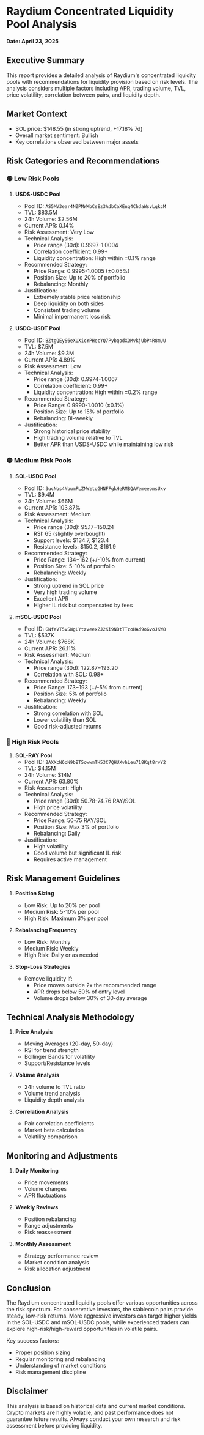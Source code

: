 # Raydium Concentrated Liquidity Pool Analysis

**Date: April 23, 2025**

## Executive Summary

This report provides a detailed analysis of Raydium's concentrated liquidity pools with recommendations for liquidity provision based on risk levels. The analysis considers multiple factors including APR, trading volume, TVL, price volatility, correlation between pairs, and liquidity depth.

## Market Context

- SOL price: $148.55 (in strong uptrend, +17.18% 7d)
- Overall market sentiment: Bullish
- Key correlations observed between major assets

## Risk Categories and Recommendations

### 🟢 Low Risk Pools

1. **USDS-USDC Pool**

   - Pool ID: `AS5MV3ear4NZPMWXbCsEz3AdbCaXEnq4ChdaWsvLgkcM`
   - TVL: $83.5M
   - 24h Volume: $2.56M
   - Current APR: 0.14%
   - Risk Assessment: Very Low
   - Technical Analysis:
     - Price range (30d): 0.9997-1.0004
     - Correlation coefficient: 0.99+
     - Liquidity concentration: High within ±0.1% range
   - Recommended Strategy:
     - Price Range: 0.9995-1.0005 (±0.05%)
     - Position Size: Up to 20% of portfolio
     - Rebalancing: Monthly
   - Justification:
     - Extremely stable price relationship
     - Deep liquidity on both sides
     - Consistent trading volume
     - Minimal impermanent loss risk

2. **USDC-USDT Pool**
   - Pool ID: `BZtgQEyS6eXUXicYPHecYQ7PybqodXQMvkjUbP4R8mUU`
   - TVL: $7.5M
   - 24h Volume: $9.3M
   - Current APR: 4.89%
   - Risk Assessment: Low
   - Technical Analysis:
     - Price range (30d): 0.9974-1.0067
     - Correlation coefficient: 0.99+
     - Liquidity concentration: High within ±0.2% range
   - Recommended Strategy:
     - Price Range: 0.9990-1.0010 (±0.1%)
     - Position Size: Up to 15% of portfolio
     - Rebalancing: Bi-weekly
   - Justification:
     - Strong historical price stability
     - High trading volume relative to TVL
     - Better APR than USDS-USDC while maintaining low risk

### 🟡 Medium Risk Pools

1. **SOL-USDC Pool**

   - Pool ID: `3ucNos4NbumPLZNWztqGHNFFgkHeRMBQAVemeeomsUxv`
   - TVL: $9.4M
   - 24h Volume: $66M
   - Current APR: 103.87%
   - Risk Assessment: Medium
   - Technical Analysis:
     - Price range (30d): $95.17-$150.24
     - RSI: 65 (slightly overbought)
     - Support levels: $134.7, $123.4
     - Resistance levels: $150.2, $161.9
   - Recommended Strategy:
     - Price Range: $134-$162 (+/-10% from current)
     - Position Size: 5-10% of portfolio
     - Rebalancing: Weekly
   - Justification:
     - Strong uptrend in SOL price
     - Very high trading volume
     - Excellent APR
     - Higher IL risk but compensated by fees

2. **mSOL-USDC Pool**
   - Pool ID: `GNfeVT5vSWgLYtzveexZJ2Ki9NBtTTzoHAd9oGvoJKW8`
   - TVL: $537K
   - 24h Volume: $768K
   - Current APR: 26.11%
   - Risk Assessment: Medium
   - Technical Analysis:
     - Price range (30d): $122.87-$193.20
     - Correlation with SOL: 0.98+
   - Recommended Strategy:
     - Price Range: $173-$193 (+/-5% from current)
     - Position Size: 5% of portfolio
     - Rebalancing: Weekly
   - Justification:
     - Strong correlation with SOL
     - Lower volatility than SOL
     - Good risk-adjusted returns

### 🔴 High Risk Pools

1. **SOL-RAY Pool**
   - Pool ID: `2AXXcN6oN9bBT5owwmTH53C7QHUXvhLeu718Kqt8rvY2`
   - TVL: $4.15M
   - 24h Volume: $14M
   - Current APR: 63.80%
   - Risk Assessment: High
   - Technical Analysis:
     - Price range (30d): 50.78-74.76 RAY/SOL
     - High price volatility
   - Recommended Strategy:
     - Price Range: 50-75 RAY/SOL
     - Position Size: Max 3% of portfolio
     - Rebalancing: Daily
   - Justification:
     - High volatility
     - Good volume but significant IL risk
     - Requires active management

## Risk Management Guidelines

1. **Position Sizing**

   - Low Risk: Up to 20% per pool
   - Medium Risk: 5-10% per pool
   - High Risk: Maximum 3% per pool

2. **Rebalancing Frequency**

   - Low Risk: Monthly
   - Medium Risk: Weekly
   - High Risk: Daily or as needed

3. **Stop-Loss Strategies**
   - Remove liquidity if:
     - Price moves outside 2x the recommended range
     - APR drops below 50% of entry level
     - Volume drops below 30% of 30-day average

## Technical Analysis Methodology

1. **Price Analysis**

   - Moving Averages (20-day, 50-day)
   - RSI for trend strength
   - Bollinger Bands for volatility
   - Support/Resistance levels

2. **Volume Analysis**

   - 24h volume to TVL ratio
   - Volume trend analysis
   - Liquidity depth analysis

3. **Correlation Analysis**
   - Pair correlation coefficients
   - Market beta calculation
   - Volatility comparison

## Monitoring and Adjustments

1. **Daily Monitoring**

   - Price movements
   - Volume changes
   - APR fluctuations

2. **Weekly Reviews**

   - Position rebalancing
   - Range adjustments
   - Risk reassessment

3. **Monthly Assessment**
   - Strategy performance review
   - Market condition analysis
   - Risk allocation adjustment

## Conclusion

The Raydium concentrated liquidity pools offer various opportunities across the risk spectrum. For conservative investors, the stablecoin pairs provide steady, low-risk returns. More aggressive investors can target higher yields in the SOL-USDC and mSOL-USDC pools, while experienced traders can explore high-risk/high-reward opportunities in volatile pairs.

Key success factors:

- Proper position sizing
- Regular monitoring and rebalancing
- Understanding of market conditions
- Risk management discipline

## Disclaimer

This analysis is based on historical data and current market conditions. Crypto markets are highly volatile, and past performance does not guarantee future results. Always conduct your own research and risk assessment before providing liquidity.
